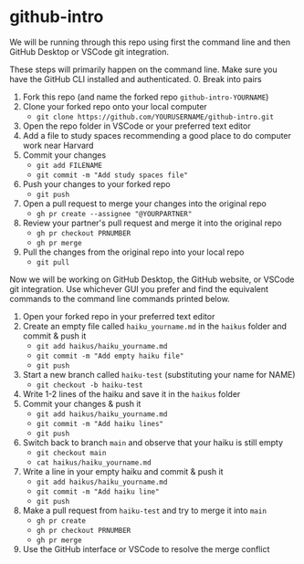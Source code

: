 # github-intro

We will be running through this repo using first the command line and then GitHub Desktop or VSCode git integration.

These steps will primarily happen on the command line. Make sure you have the GitHub CLI installed and authenticated.
0. Break into pairs
1. Fork this repo (and name the forked repo `github-intro-YOURNAME`)
2. Clone your forked repo onto your local computer
    * `git clone https://github.com/YOURUSERNAME/github-intro.git`
3. Open the repo folder in VSCode or your preferred text editor
4. Add a file to study spaces recommending a good place to do computer work near Harvard
5. Commit your changes
    * `git add FILENAME`
    * `git commit -m "Add study spaces file"`
6. Push your changes to your forked repo
    * `git push`
7. Open a pull request to merge your changes into the original repo
    * `gh pr create --assignee "@YOURPARTNER"`
8. Review your partner's pull request and merge it into the original repo
    * `gh pr checkout PRNUMBER`
    * `gh pr merge`
9. Pull the changes from the original repo into your local repo
    * `git pull`

Now we will be working on GitHub Desktop, the GitHub website, or VSCode git integration. Use whichever GUI you prefer and find the equivalent commands to the command line commands printed below.
1. Open your forked repo in your preferred text editor
2. Create an empty file called `haiku_yourname.md` in the `haikus` folder and commit & push it
    * `git add haikus/haiku_yourname.md`
    * `git commit -m "Add empty haiku file"`
    * `git push`
3. Start a new branch called `haiku-test` (substituting your name for NAME)
    * `git checkout -b haiku-test`
4. Write 1-2 lines of the haiku and save it in the `haikus` folder
5. Commit your changes & push it
    * `git add haikus/haiku_yourname.md`
    * `git commit -m "Add haiku lines"`
    * `git push`
6. Switch back to branch `main` and observe that your haiku is still empty
    * `git checkout main`
    * `cat haikus/haiku_yourname.md`
7. Write a line in your empty haiku and commit & push it
    * `git add haikus/haiku_yourname.md`
    * `git commit -m "Add haiku line"`
    * `git push`
8. Make a pull request from `haiku-test` and try to merge it into `main`
    * `gh pr create`
    * `gh pr checkout PRNUMBER`
    * `gh pr merge`
9. Use the GitHub interface or VSCode to resolve the merge conflict